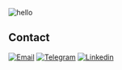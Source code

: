 ![hello](https://github.com/felpofo/felpofo/assets/60475738/d29db5df-6bb3-47a0-b9ca-178bda45f848)

## Contact
[![Email](https://img.shields.io/badge/Email-6D4AFF?style=for-the-badge&logo=protonmail&logoColor=white)][Contact]
[![Telegram](https://img.shields.io/badge/Telegram-26A5E4?style=for-the-badge&logo=telegram&logoColor=white)][Telegram]
[![Linkedin](https://img.shields.io/badge/LinkedIn-0A66C2?style=for-the-badge&logo=linkedin&logoColor=white)][Linkedin]

[Website]: https://felpofo.vercel.app
[Contact]: mailto:felpofo@proton.me
<!--[Contact]: https://felpofo.vercel.app/contact-->
[Linkedin]: https://linkedin.com/in/felpofo
[Telegram]: https://t.me/felpofo
